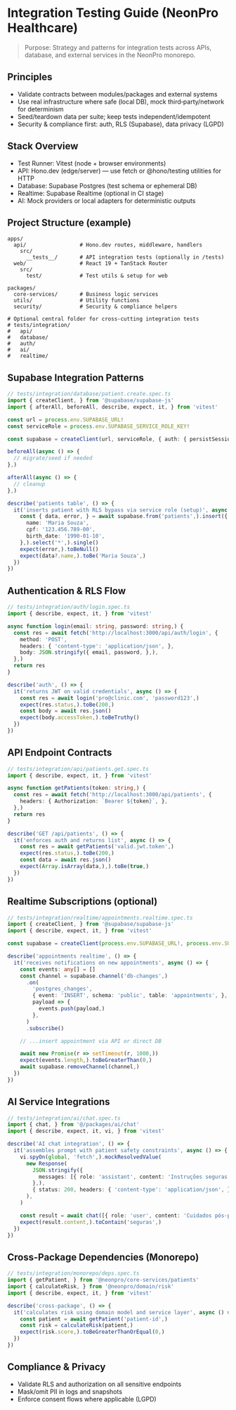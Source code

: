 # Integration Testing Guide (NeonPro Healthcare)

> Purpose: Strategy and patterns for integration tests across APIs, database, and external services in the NeonPro monorepo.

## Principles

- Validate contracts between modules/packages and external systems
- Use real infrastructure where safe (local DB), mock third‑party/network for determinism
- Seed/teardown data per suite; keep tests independent/idempotent
- Security & compliance first: auth, RLS (Supabase), data privacy (LGPD)

## Stack Overview

- Test Runner: Vitest (node + browser environments)
- API: Hono.dev (edge/server) — use fetch or @hono/testing utilities for HTTP
- Database: Supabase Postgres (test schema or ephemeral DB)
- Realtime: Supabase Realtime (optional in CI stage)
- AI: Mock providers or local adapters for deterministic outputs

## Project Structure (example)

```
apps/
  api/                 # Hono.dev routes, middleware, handlers
    src/
      __tests__/       # API integration tests (optionally in /tests)
  web/                 # React 19 + TanStack Router
    src/
      test/            # Test utils & setup for web

packages/
  core-services/       # Business logic services
  utils/               # Utility functions
  security/            # Security & compliance helpers

# Optional central folder for cross-cutting integration tests
# tests/integration/
#   api/
#   database/
#   auth/
#   ai/
#   realtime/
```

## Supabase Integration Patterns

```ts
// tests/integration/database/patient.create.spec.ts
import { createClient, } from '@supabase/supabase-js'
import { afterAll, beforeAll, describe, expect, it, } from 'vitest'

const url = process.env.SUPABASE_URL!
const serviceRole = process.env.SUPABASE_SERVICE_ROLE_KEY!

const supabase = createClient(url, serviceRole, { auth: { persistSession: false, }, },)

beforeAll(async () => {
  // migrate/seed if needed
},)

afterAll(async () => {
  // cleanup
},)

describe('patients table', () => {
  it('inserts patient with RLS bypass via service role (setup)', async () => {
    const { data, error, } = await supabase.from('patients',).insert({
      name: 'Maria Souza',
      cpf: '123.456.789-00',
      birth_date: '1990-01-10',
    },).select('*',).single()
    expect(error,).toBeNull()
    expect(data?.name,).toBe('Maria Souza',)
  })
})
```

## Authentication & RLS Flow

```ts
// tests/integration/auth/login.spec.ts
import { describe, expect, it, } from 'vitest'

async function login(email: string, password: string,) {
  const res = await fetch('http://localhost:3000/api/auth/login', {
    method: 'POST',
    headers: { 'content-type': 'application/json', },
    body: JSON.stringify({ email, password, },),
  },)
  return res
}

describe('auth', () => {
  it('returns JWT on valid credentials', async () => {
    const res = await login('pro@clinic.com', 'password123',)
    expect(res.status,).toBe(200,)
    const body = await res.json()
    expect(body.accessToken,).toBeTruthy()
  })
})
```

## API Endpoint Contracts

```ts
// tests/integration/api/patients.get.spec.ts
import { describe, expect, it, } from 'vitest'

async function getPatients(token: string,) {
  const res = await fetch('http://localhost:3000/api/patients', {
    headers: { Authorization: `Bearer ${token}`, },
  },)
  return res
}

describe('GET /api/patients', () => {
  it('enforces auth and returns list', async () => {
    const res = await getPatients('valid.jwt.token',)
    expect(res.status,).toBe(200,)
    const data = await res.json()
    expect(Array.isArray(data,),).toBe(true,)
  })
})
```

## Realtime Subscriptions (optional)

```ts
// tests/integration/realtime/appointments.realtime.spec.ts
import { createClient, } from '@supabase/supabase-js'
import { describe, expect, it, } from 'vitest'

const supabase = createClient(process.env.SUPABASE_URL!, process.env.SUPABASE_ANON_KEY!,)

describe('appointments realtime', () => {
  it('receives notifications on new appointments', async () => {
    const events: any[] = []
    const channel = supabase.channel('db-changes',)
      .on(
        'postgres_changes',
        { event: 'INSERT', schema: 'public', table: 'appointments', },
        payload => {
          events.push(payload,)
        },
      )
      .subscribe()

    // ...insert appointment via API or direct DB

    await new Promise(r => setTimeout(r, 1000,))
    expect(events.length,).toBeGreaterThan(0,)
    await supabase.removeChannel(channel,)
  })
})
```

## AI Service Integrations

```ts
// tests/integration/ai/chat.spec.ts
import { chat, } from '@/packages/ai/chat'
import { describe, expect, it, vi, } from 'vitest'

describe('AI chat integration', () => {
  it('assembles prompt with patient safety constraints', async () => {
    vi.spyOn(global, 'fetch',).mockResolvedValue(
      new Response(
        JSON.stringify({
          messages: [{ role: 'assistant', content: 'Instruções seguras personalizadas.', },],
        },),
        { status: 200, headers: { 'content-type': 'application/json', }, },
      ),
    )

    const result = await chat([{ role: 'user', content: 'Cuidados pós-procedimento', },],)
    expect(result.content,).toContain('seguras',)
  })
})
```

## Cross-Package Dependencies (Monorepo)

```ts
// tests/integration/monorepo/deps.spec.ts
import { getPatient, } from '@neonpro/core-services/patients'
import { calculateRisk, } from '@neonpro/domain/risk'
import { describe, expect, it, } from 'vitest'

describe('cross-package', () => {
  it('calculates risk using domain model and service layer', async () => {
    const patient = await getPatient('patient-id',)
    const risk = calculateRisk(patient,)
    expect(risk.score,).toBeGreaterThanOrEqual(0,)
  })
})
```

## Compliance & Privacy

- Validate RLS and authorization on all sensitive endpoints
- Mask/omit PII in logs and snapshots
- Enforce consent flows where applicable (LGPD)
